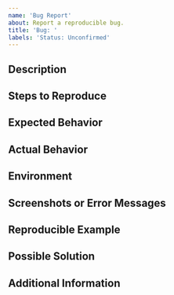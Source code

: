 ```yaml
---
name: 'Bug Report'
about: Report a reproducible bug.
title: 'Bug: '
labels: 'Status: Unconfirmed'
---
```


## Description

[//]: # '[Provide a clear and concise description of the issue you are experiencing.]'

## Steps to Reproduce

[//]: # '[Outline the steps to reproduce the issue, including any specific configurations or conditions.]'

## Expected Behavior

[//]: # '[Describe what you expected to happen.]'

## Actual Behavior

[//]: # '[Describe what actually happened.]'

## Environment

[//]: # '- Operating System:'
[//]: # '- Browser (if applicable):'
[//]: # '- Version of the Project/Package:'
[//]: # '- Any other relevant information:'

## Screenshots or Error Messages

[//]: # '[If applicable, include any relevant screenshots or error messages.]'

## Reproducible Example

[//]: # '[If possible, provide a minimal, reproducible example or code snippet that demonstrates the issue.]'

## Possible Solution

[//]: # '[If you have any ideas on how to fix or address the issue, please share them here.]'

## Additional Information

[//]: # '[Add any other relevant information or context about the issue.]'
